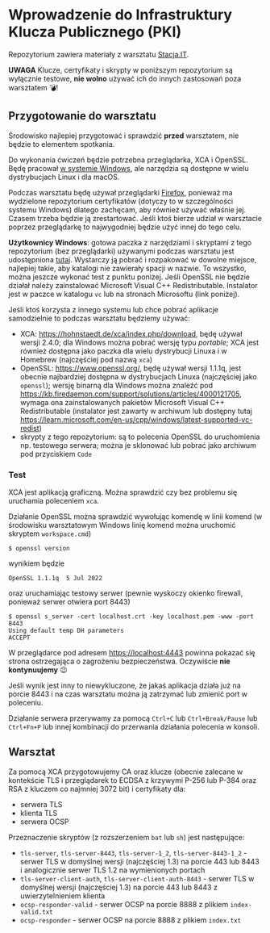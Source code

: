 # Wprowadzenie do Infrastruktury Klucza Publicznego (PKI)

Repozytorium zawiera materiały z warsztatu [Stacja.IT](https://stacja.it/).

**UWAGA** Klucze, certyfikaty i skrypty w poniższym repozytorium są wyłącznie
testowe, **nie wolno** używać ich do innych zastosowań poza warsztatem 💣!

## Przygotowanie do warsztatu

Środowisko najlepiej przygotować i sprawdzić **przed** warsztatem, nie będzie to
elementem spotkania.

Do wykonania ćwiczeń będzie potrzebna przeglądarka, XCA i OpenSSL. Będę pracował
[w systemie Windows](https://www.statista.com/statistics/268237/global-market-share-held-by-operating-systems-since-2009/),
ale narzędzia są dostępne w wielu dystrybucjach Linux i dla macOS.

Podczas warsztatu będę używał przeglądarki [Firefox](https://www.mozilla.org/),
ponieważ ma wydzielone repozytorium certyfikatów (dotyczy to w szczególności
systemu Windows) dlatego zachęcam, aby również używać właśnie jej. Czasem
trzeba będzie ją zrestartować. Jeśli ktoś bierze udział w warsztacie poprzez
przeglądarkę to najwygodniej będzie użyć innej do tego celu.

**Użytkownicy Windows**: gotowa paczka z narzędziami i skryptami z tego
repozytorium (bez przeglądarki) używanymi podczas warsztatu jest udostępniona
[tutaj](https://drive.google.com/drive/folders/1DDI8bwX0IW32K90wSJr22Pmt4R0oHm0a?usp=sharing).
Wystarczy ją pobrać i rozpakować w dowolne miejsce, najlepiej takie, aby
katalogi nie zawierały spacji w nazwie. To wszystko, można jeszcze wykonać test
z punktu poniżej. Jeśli OpenSSL nie będzie działał należy zainstalować Microsoft
Visual C++ Redistributable. Instalator jest w paczce w katalogu `vc` lub na
stronach Microsoftu (link poniżej).

Jeśli ktoś korzysta z innego systemu lub chce pobrać aplikacje samodzielnie to
podczas warsztatu będziemy używać:

- XCA: <https://hohnstaedt.de/xca/index.php/download>, będę używał wersji 2.4.0;
  dla Windows można pobrać  wersję typu *portable*; XCA jest również dostępna
  jako paczka dla wielu dystrybucji Linuxa i w Homebrew (najczęściej pod nazwą
  `xca`)
- OpenSSL: <https://www.openssl.org/>, będę używał wersji 1.1.1q, jest obecnie
  najbardziej dostępna w dystrybucjach Linuxa (najczęściej jako `openssl`);
  wersję binarną dla Windows można znaleźć pod
  <https://kb.firedaemon.com/support/solutions/articles/4000121705>, wymaga ona
  zainstalowanych pakietów Microsoft Visual C++ Redistributable (instalator jest
  zawarty w archiwum lub dostępny tutaj
  <https://learn.microsoft.com/en-us/cpp/windows/latest-supported-vc-redist>)
- skrypty z tego repozytorium: są to polecenia OpenSSL do uruchomienia np.
  testowego serwera; można je sklonować lub pobrać jako archiwum pod przyciskiem
  `Code`

### Test

XCA jest aplikacją graficzną. Można sprawdzić czy bez problemu się uruchamia
poleceniem `xca`.

Działanie OpenSSL można sprawdzić wywołując komendę w linii komend (w środowisku
warsztatowym Windows linię komend można uruchomić skryptem `workspace.cmd`)

    $ openssl version

wynikiem będzie

    OpenSSL 1.1.1q  5 Jul 2022

oraz uruchamiając testowy serwer (pewnie wyskoczy okienko firewall, ponieważ
serwer otwiera port 8443)

    $ openssl s_server -cert localhost.crt -key localhost.pem -www -port 8443
    Using default temp DH parameters
    ACCEPT

W przeglądarce pod adresem <https://localhost:4443> powinna pokazać się strona
ostrzegająca o zagrożeniu bezpieczeństwa. Oczywiście **nie kontynuujemy** 😉

Jeśli wynik jest inny to niewykluczone, że jakaś aplikacja działa już na porcie
8443 i na czas warsztatu można ją zatrzymać lub zmienić port w poleceniu.

Działanie serwera przerywamy za pomocą `Ctrl+C` lub `Ctrl+Break/Pause` lub
`Ctrl+Fn+P` lub innej kombinacji do przerwania działania polecenia w konsoli.

## Warsztat

Za pomocą XCA przygotowujemy CA oraz klucze (obecnie zalecane w kontekście TLS
i przeglądarek to ECDSA z krzywymi P-256 lub P-384 oraz RSA z kluczem co
najmniej 3072 bit) i certyfikaty dla:

- serwera TLS
- klienta TLS
- serwera OCSP

Przeznaczenie skryptów (z rozszerzeniem `bat` lub `sh`) jest następujące:

- `tls-server`, `tls-server-8443`, `tls-server-1_2`, `tls-server-8443-1_2` -
  serwer TLS w domyślnej wersji (najczęściej 1.3) na porcie 443 lub 8443
  i analogicznie serwer TLS 1.2 na wymienionych portach
- `tls-server-client-auth`, `tls-server-client-auth-8443` -
  serwer TLS w domyślnej wersji (najczęściej 1.3) na porcie 443 lub 8443
  z uwierzytelnieniem klienta
- `ocsp-responder-valid` - serwer OCSP na porcie 8888 z plikiem `index-valid.txt`
- `ocsp-responder` - serwer OCSP na porcie 8888 z plikiem `index.txt`

